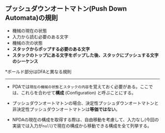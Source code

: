 ## プッシュダウンオートマトン(Push Down Automata)の規則
 - 機械の現在の状態
 - 入力から読む必要のある文字
 - 機械の次の状態
 - **スタックからポップする必要のある文字**
 - **スタックのトップにある文字をポップした後、スタックにプッシュする文字のシーケンス**

*ボールド部分はDFAと異なる規則

---

 - PDAでは`現在の機械の状態`と`スタックの内容`を覚えておく必要がある。ここでは、これらを合わせて**構成** (Configuration) と呼ぶことにする。

 - プッシュダウンオートマトンの場合、決定性プッシュダウンオートマトンと非決定性プッシュダウンオートマトンは**等価ではない**。

 - NPDAの現在の構成を取得する際は、自由移動を考慮して、入力なし(今回の実装では入力が`null`)で現在の構成から移動できる構成を全て列挙する。
